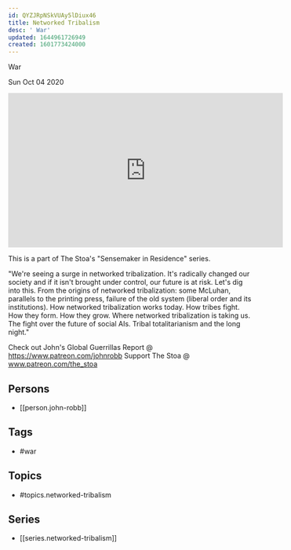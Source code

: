 ```yaml
---
id: QYZJRpNSkVUAy5lDiux46
title: Networked Tribalism
desc: ' War'
updated: 1644961726949
created: 1601773424000
---
```



 War

Sun Oct 04 2020

<iframe width="560" height="315" src="https://www.youtube.com/embed/uqZg_2nwn6U" title="Networked Tribalism: War w/ John Robb. August 17th, 2020" frameborder="0" allow="accelerometer; autoplay; clipboard-write; encrypted-media; gyroscope; picture-in-picture" allowfullscreen ></iframe>

This is a part of The Stoa's "Sensemaker in Residence" series. 

"We're seeing a surge in networked tribalization.  It's radically changed our society and if it isn't brought under control, our future is at risk.  Let's dig into this. From the origins of networked tribalization: some McLuhan, parallels to the printing press, failure of the old system (liberal order and its institutions).  How networked tribalization works today.  How tribes fight.  How they form.  How they grow.  Where networked tribalization is taking us.  The fight over the future of social AIs.  Tribal totalitarianism and the long night."

Check out John's Global Guerrillas Report @ https://www.patreon.com/johnrobb
Support The Stoa @ www.patreon.com/the_stoa

## Persons

- [[person.john-robb]]

## Tags

- #war

## Topics

- #topics.networked-tribalism

## Series

- [[series.networked-tribalism]]

